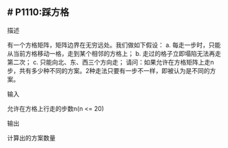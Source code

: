 ## # P1110:踩方格

描述

有一个方格矩阵，矩阵边界在无穷远处。我们做如下假设： a.  每走一步时，只能从当前方格移动一格，走到某个相邻的方格上； b.  走过的格子立即塌陷无法再走第二次； c.  只能向北、东、西三个方向走； 请问：如果允许在方格矩阵上走n步，共有多少种不同的方案。2种走法只要有一步不一样，即被认为是不同的方案。 

输入

允许在方格上行走的步数n(n <= 20)

输出

计算出的方案数量